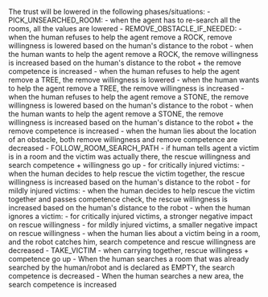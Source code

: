 The trust will be lowered in the following phases/situations:
    - PICK_UNSEARCHED_ROOM:
        - when the agent has to re-search all the rooms, all the values are lowered
    - REMOVE_OBSTACLE_IF_NEEDED:
        - when the human refuses to help the agent remove a ROCK, remove willingness is lowered based on the human's distance to the robot
        - when the human wants to help the agent remove a ROCK, the remove willingness is increased based on the human's distance to the robot + the remove competence is increased
        - when the human refuses to help the agent remove a TREE, the remove willingness is lowered
        - when the human wants to help the agent remove a TREE, the remove willingness is increased
        - when the human refuses to help the agent remove a STONE, the remove willingness is lowered based on the human's distance to the robot
        - when the human wants to help the agent remove a STONE, the remove willingness is increased based on the human's distance to the robot + the remove competence is increased
        - when the human lies about the location of an obstacle, both remove willingness and remove competence are decreased
    - FOLLOW_ROOM_SEARCH_PATH
        - if human tells agent a victim is in a room and the victim was actually there, the rescue willingness and search competence + willingness go up
        - for critically injured victims:
            - when the human decides to help rescue the victim together, the rescue willingness is increased based on the human's distance to the robot
        - for mildly injured victims:
            - when the human decides to help rescue the victim together and passes competence check, the rescue willingness is increased based on the human's distance to the robot
        - when the human ignores a victim:
            - for critically injured victims, a stronger negative impact on rescue willingness
            - for mildly injured victims, a smaller negative impact on rescue willingness
        - when the human lies about a victim being in a room, and the robot catches him, search competence and rescue willingness are decreased
    - TAKE_VICTIM
        - when carrying together, rescue willingess + competence go up
    - When the human searches a room that was already searched by the human/robot and is declared as EMPTY, the search competence is decreased
    - When the human searches a new area, the search competence is increased